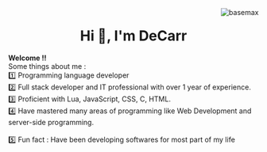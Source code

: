 <img align ="right" src="https://komarev.com/ghpvc/?username=basemax&label=Profile%20views&color=0e75b6&style=flat" alt="basemax">
<h1 align="center">Hi 👋, I'm DeCarr</h1>

<b>Welcome !! </b><br/>
Some things about me :<br/>
:one: Programming language developer<br/>
:two: Full stack developer and IT professional with over 1 year of experience.<br/>
:three: Proficient with Lua, JavaScript, CSS, C, HTML.<br/> 
:four: Have mastered many areas of programming like Web Development and server-side programming.<br/>
<br/> 
:five: Fun fact : Have been developing softwares for most part of my life

